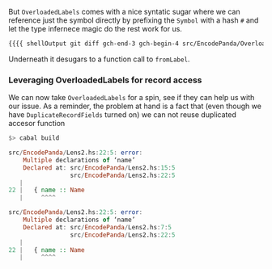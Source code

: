 
But `OverloadedLabels` comes with a nice syntatic sugar where we can reference just the symbol directly by prefixing the `Symbol` with a hash `#` and let the type infernece magic do the rest work for us.

```diff
{{{{ shellOutput git diff gch-end-3 gch-begin-4 src/EncodePanda/OverloadedLabels.hs | sed -e '1,5d' | sed '/^@/d' | sed '/\[-- end snippet\]/d' }}}}
```

Underneath it desugars to a function call to `fromLabel`.

### Leveraging OverloadedLabels for record access

We can now take `OverloadedLabels` for a spin, see if they can help us with our issue. As a reminder, the problem at hand is a fact that (even though we have `DuplicateRecordFields` turned on) we can not reuse duplicated accesor function

```haskell
$> cabal build

src/EncodePanda/Lens2.hs:22:5: error:
    Multiple declarations of ‘name’
    Declared at: src/EncodePanda/Lens2.hs:15:5
                 src/EncodePanda/Lens2.hs:22:5
   |
22 |   { name :: Name
   |     ^^^^

src/EncodePanda/Lens2.hs:22:5: error:
    Multiple declarations of ‘name’
    Declared at: src/EncodePanda/Lens2.hs:7:5
                 src/EncodePanda/Lens2.hs:22:5
   |
22 |   { name :: Name
   |     ^^^^
```
